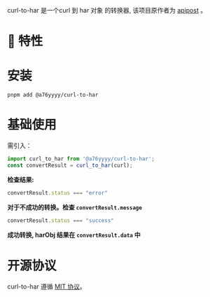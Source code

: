 
curl-to-har 是一个curl 到 har <request> 对象 的转换器, 该项目原作者为 [apipost](https://adesign.apipost.cn/) 。

# 🎉 特性

# 安装

```shell
pnpm add @a76yyyy/curl-to-har
```

# 基础使用

需引入：

```js
import curl_to_har from '@a76yyyy/curl-to-har';
const convertResult = curl_to_har(curl);
```

**检查结果:**

```js
convertResult.status === "error"
```

**对于不成功的转换。检查 `convertResult.message`**

```js
convertResult.status === "success"
```

**成功转换, harObj 结果在 `convertResult.data` 中**

# 开源协议

curl-to-har 遵循 [MIT 协议](https://github.com/a76yyyy/curltohar)。
